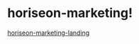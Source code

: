 # horiseon-marketing!
[horiseon-marketing-landing](https://github.com/Sloansta/horiseon-marketing/blob/main/assets/images/horiseon-marketing-landing.png)
